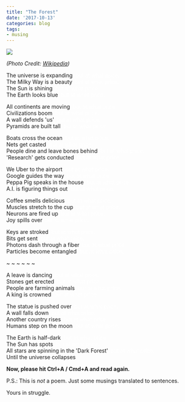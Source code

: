 ```yaml
---
title: "The Forest"
date: '2017-10-13'
categories: blog
tags:
- musing
---
```


![](https://upload.wikimedia.org/wikipedia/commons/c/c5/Mordecai_MOREH_-_Tree_of_Knowledge_%28Initiation%29.jpg)

*(Photo Credit: [Wikipedia](https://commons.wikimedia.org/wiki/File:Mordecai_MOREH_-_Tree_of_Knowledge_(Initiation).jpg))*


The universe is expanding<span style="color: white">, but at what price.</span><br>
The Milky Way is a beauty<span style="color: white">, but at what price.</span><br>
The Sun is shining<span style="color: white">, but at what price.</span><br>
The Earth looks blue<span style="color: white">, but at what price.</span><br>

All continents are moving<span style="color: white">, but at what price.</span><br>
Civilizations boom<span style="color: white">, but at what price.</span><br>
A wall defends 'us'<span style="color: white">, but at what price.</span><br>
Pyramids are built tall<span style="color: white">, but at what price.</span><br>

Boats cross the ocean<span style="color: white">, but at what price.</span><br>
Nets get casted<span style="color: white">, but at what price.</span><br>
People dine and leave bones behind<span style="color: white">, but at what price.</span><br>
'Research' gets conducted<span style="color: white">, but at what price.</span><br>

We Uber to the airport<span style="color: white">, but at what price.</span><br>
Google guides the way<span style="color: white">, but at what price.</span><br>
Peppa Pig speaks in the house<span style="color: white">, but at what price.</span><br>
A.I. is figuring things out<span style="color: white">, but at what price.</span><br>

Coffee smells delicious<span style="color: white">, but at what price.</span><br>
Muscles stretch to the cup<span style="color: white">, but at what price.</span><br>
Neurons are fired up<span style="color: white">, but at what price.</span><br>
Joy spills over<span style="color: white">, but at what price.</span><br>

Keys are stroked<span style="color: white">, but at what price.</span><br>
Bits get sent<span style="color: white">, but at what price.</span><br>
Photons dash through a fiber<span style="color: white">, but at what price.</span><br>
Particles become entangled<span style="color: white">, but at what price.</span><br>

~ ~ ~ ~ ~ ~

A leave is dancing<span style="color: white">, but at what price.</span><br>
Stones get erected<span style="color: white">, but at what price.</span><br>
People are farming animals<span style="color: white">, but at what price.</span><br>
A king is crowned<span style="color: white">, but at what price.</span><br>

The statue is pushed over<span style="color: white">, but at what price.</span><br>
A wall falls down<span style="color: white">, but at what price.</span><br>
Another country rises<span style="color: white">, but at what price.</span><br>
Humans step on the moon<span style="color: white">, but at what price.</span><br>

The Earth is half-dark<span style="color: white">, but at what price.</span><br>
The Sun has spots<span style="color: white">, but at what price.</span><br>
All stars are spinning in the 'Dark Forest'<span style="color: white">, but at what price.</span><br>
Until the universe collapses

**Now, please hit Ctrl+A / Cmd+A and read again.**

P.S.: This is *not* a poem. Just some musings translated to sentences.

Yours in struggle.

